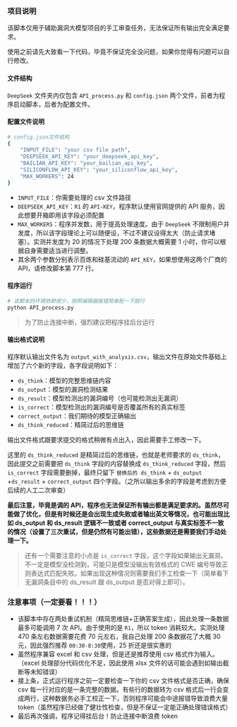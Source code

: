 ### 项目说明

该脚本仅用于辅助漏洞大模型项目的手工审查任务，无法保证所有输出完全满足要求。

使用之前请先大致看一下代码，毕竟不保证完全没问题，如果你觉得有问题可以自行修改。

#### 文件结构

`DeepSeek` 文件夹内仅包含 `API_process.py` 和 `config.json` 两个文件，前者为程序启动脚本，后者为配置文件。

#### 配置文件说明

```bash
# config.json文件结构
{
    "INPUT_FILE": "your csv file path",
    "DEEPSEEK_API_KEY": "your_deepseek_api_key",
    "BAILIAN_API_KEY": "your_bailian_api_key",
    "SILICONFLOW_API_KEY": "your_siliconflow_api_key",
    "MAX_WORKERS": 24
}
```

- `INPUT_FILE`：你需要处理的 csv 文件路径
- `DEEPSEEK_API_KEY`：`R1` 的 `API-KEY`，程序默认使用官网提供的 API 服务，因此想要开箱即用该字段必须配置
- `MAX_WORKERS`：程序并发数，用于提高处理速度。由于 `DeepSeek` 不限制用户并发度，所以该字段理论上可以随便设，不过不建议设得太大（防止请求堵塞）。实测并发度为 20 的情况下处理 200 条数据大概需要 1 小时，你可以根据自身需要适当进行调整。
- 其余两个参数分别表示百炼和硅基流动的 `API_KEY`，如果想使用这两个厂商的 API，请修改脚本第 777 行。

#### 程序运行

```bash
# 该脚本的环境依赖很少，按照编辑器报错简单配一下就行
python API_process.py
```

> 为了防止连接中断，强烈建议把程序挂后台运行

#### 输出格式说明

程序默认输出文件名为 `output_with_analysis.csv`，输出文件在原始文件基础上增加了六个新的字段，各字段说明如下：

- `ds_think`：模型的完整思维链内容
- `ds_output`：模型的漏洞检测结果
- `ds_result`：模型检测出的漏洞编号（也可能检测出无漏洞）
- `is_correct`：模型检测出的漏洞编号是否覆盖所有的真实标签
- `correct_output`：我们期待的模型正确输出
- `ds_think_reduced`：精简过后的思维链

输出文件格式跟要求提交的格式稍微有点出入，因此需要手工修改一下。

这里的 `ds_think_reduced` 是精简过后的思维链，也就是老师要求的 `ds_think`，因此提交之前需要把 `ds_think` 字段的内容替换成 `ds_think_reduced` 字段，然后 `is_correct` 字段需要删掉，最终只留下 `替换后的 ds_think` + `ds_output` +`ds_result` + `correct_output` 四个字段。（之所以输出多余的字段是考虑到方便后续的人工二次审查）

**最后注意，毕竟是调的 API，程序也无法保证所有输出都是满足要求的。虽然尽可能做了优化，但是有时候还是会出现生成失败或者输出英文等情况，也可能出现比如 ds_output 和 ds_result 逻辑不一致或者 correct_output 与真实标签不一致的情况（设置了三次重试，但是仍然有可能出错），这些数据还是需要我们手动处理一下。**

> 还有一个需要注意的小点是 `is_correct` 字段，这个字段如果输出无漏洞，不一定是模型没检测到，可能只是模型没输出有效格式的 CWE 编号导致正则表达式匹配失败。如果出现这种情况则需要我们手工检查一下（简单看下无漏洞条目中的 ds_result 跟 ds_output 是否对得上即可）。

### 注意事项（一定要看！！！）

- 该脚本中存在两处重试机制（精简思维链+正确答案生成），因此处理一条数据最多可能调用 7 次 API。由于使用的是 `R1`，所以 token 消耗较大。实测处理 470 条左右数据需要花费 70 元左右，我自己处理 200 条数据花了大概 30 元，因此强烈推荐 `00:30-8:30`使用，25 折还是很实惠的
- 虽然程序兼容 excel 和 csv 处理，但是还是推荐使用 csv 格式作为输入。（excel 处理部分代码优化不足，因此使用 xlsx 文件的话可能会遇到如输出截断等未知错误）
- 接上条，正式运行程序之前一定要检查一下你的 csv 文件格式是否正确，确保 csv 每一行对应的是一条完整的数据。有些行的数据转为 csv 格式后一行会变成两行，这种数据务必手工校正一下，否则程序可能会中途报错导致浪费大量 token（虽然程序已经做了健壮性检查，但是不保证一定能正确处理错误格式）
- 最后再次强调，程序记得挂后台！防止连接中断浪费 token